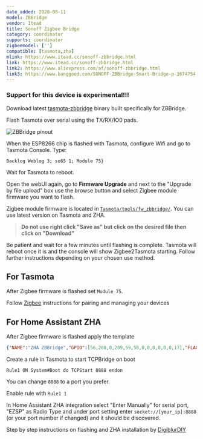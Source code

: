 ```yaml
---
date_added: 2020-08-11
model: ZBBridge
vendor: Itead
title: Sonoff Zigbee Bridge
category: coordinator
supports: coordinator
zigbeemodel: ['']
compatible: [tasmota,zha]
mlink: https://www.itead.cc/sonoff-zbbridge.html
link: https://www.itead.cc/sonoff-zbbridge.html
link2: https://www.aliexpress.com/af/sonoff-zbbridge.html
link3: https://www.banggood.com/SONOFF-ZBBridge-Smart-Bridge-p-1674754.html
---
```

<h3>Support for this device is experimental!!!</h3>

Download latest [tasmota-zbbridge](https://github.com/arendst/Tasmota/blob/firmware/firmware/tasmota/tasmota-zbbridge.bin?raw=true) binary built specifically for ZBBridge.

Flash Tasmota over serial using the TX/RX/IO0 pads.

![ZBBridge pinout](https://templates.blakadder.com/assets/images/sonoff_ZBBridge_pinout.jpg)

When the ESP8266 chip is flashed with Tasmota, configure Wifi and go to Tasmota Console. Type:

```console
Backlog Weblog 3; so65 1; Module 75}
```

Wait for Tasmota to reboot. 

Open the webUI again, go to **Firmware Upgrade** and next to the "Upgrade by file upload" box use the browse button and select Zigbee module firmware you want to flash. 


Zigbee module firmware is located in [`Tasmota/tools/fw_zbbridge/`](https://github.com/arendst/Tasmota/blob/development/tools/fw_zbbridge/ncp-uart-sw_6.7.6_115200.ota?raw=true). You can use latest version on Tasmota and ZHA.

> **Do not use right click "Save as" but click on the desired file then click on "Download"**

Be patient and wait for a few minutes until flashing is complete. Tasmota will reboot once it is and the console will show Zigbee2Tasmota starting. Follow further instructions depending on your chosen use method.

## For Tasmota
After Zigbee firmware is flashed set `Module 75`.

Follow [Zigbee](http://tasmota.github.io/docs/Zigbee) instructions for pairing and managing your devices

## For Home Assistant ZHA
After Zigbee firmware is flashed apply the template

```json
{"NAME":"ZHA ZBBridge","GPIO":[56,208,0,209,59,58,0,0,0,0,0,0,17],"FLAG":0,"BASE":18}
```

Create a rule in Tasmota to start TCPBridge on boot
```console
Rule1 ON System#Boot do TCPStart 8888 endon
```

You can change `8888` to a port you prefer.

Enable rule with `Rule1 1`

In Home Assistant ZHA integration select "Enter Manually" for serial port, "EZSP" as Radio Type and under port setting enter `socket://[your_ip]:8888` (or your port number if changed) and it should be discovered.

Step by step instructions on flashing and ZHA installation by [DigiblurDIY](https://www.digiblur.com/2020/07/how-to-use-sonoff-zigbee-bridge-with.html)
